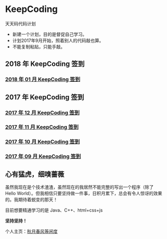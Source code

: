 # KeepCoding

天天码代码计划

- 新建一个计划，目的是督促自己学习。
- 计划2017年9月开始，照着别人的代码敲也算。
- 不能复制粘贴，只能手敲。

## 2018 年 KeepCoding 签到

<h3><a href="2018/01">2018 年 01 月 KeepCoding 签到</a></h3>

## 2017 年 KeepCoding 签到

<h3><a href="2017/12">2017 年 12 月 KeepCoding 签到</a></h3>
<h3><a href="2017/11">2017 年 11 月 KeepCoding 签到</a></h3>
<h3><a href="2017/10">2017 年 10 月 KeepCoding 签到</a></h3>
<h3><a href="2017/09">2017 年 09 月 KeepCoding 签到</a></h3>

## 心有猛虎，细嗅蔷薇

虽然我现在是个技术渣渣，虽然现在的我居然不能完整的写出一个程序（除了Hello World）。但我相信只要坚持做一件事，日积月累下，总会有令人惊讶的效果的。我期待着蜕变的那天！

目前想要精通学习的是 Java、C++、html+css+js

**坚持坚持！**

个人主页：<a href="http://renkaigis.com/" target="_blank">秋月春风等闲度</a>